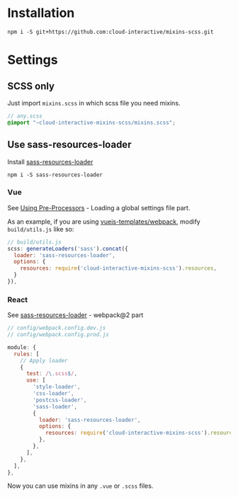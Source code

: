 # Installation

```
npm i -S git+https://github.com:cloud-interactive/mixins-scss.git
```

# Settings

## SCSS only

Just import `mixins.scss` in which scss file you need mixins.

```scss
// any.scss
@import "~cloud-interactive-mixins-scss/mixins.scss";
```

## Use sass-resources-loader

Install [sass-resources-loader](https://github.com/shakacode/sass-resources-loader)

```
npm i -S sass-resources-loader
```

### Vue

See [Using Pre-Processors](https://vue-loader.vuejs.org/en/configurations/pre-processors.html) - Loading a global settings file part.

As an example, if you are using [vuejs-templates/webpack](https://github.com/vuejs-templates/webpack), modify `build/utils.js` like so:

```js
// build/utils.js
scss: generateLoaders('sass').concat({
  loader: 'sass-resources-loader',
  options: {
    resources: require('cloud-interactive-mixins-scss').resources,
  }
}),
```

### React

See [sass-resources-loader](https://github.com/shakacode/sass-resources-loader) - webpack@2 part

```js
// config/webpack.config.dev.js
// config/webpack.config.prod.js

module: {
  rules: [
    // Apply loader
    {
      test: /\.scss$/,
      use: [
        'style-loader',
        'css-loader',
        'postcss-loader',
        'sass-loader',
        {
          loader: 'sass-resources-loader',
          options: {
            resources: require('cloud-interactive-mixins-scss').resources,
          },
        },
      ],
    },
  ],
},
```

Now you can use mixins in any `.vue` or `.scss` files.
